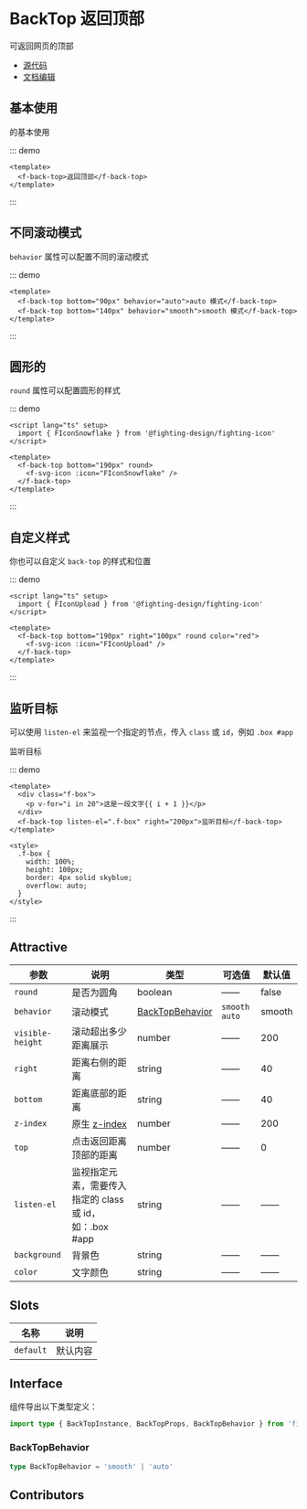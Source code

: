 # BackTop 返回顶部

可返回网页的顶部

- [源代码](https://github.com/FightingDesign/fighting-design/tree/master/packages/fighting-design/back-top)
- [文档编辑](https://github.com/FightingDesign/fighting-design/blob/master/docs/docs/components/back-top.md)

## 基本使用

的基本使用

::: demo

```vue
<template>
  <f-back-top>返回顶部</f-back-top>
</template>
```

:::

## 不同滚动模式

`behavior` 属性可以配置不同的滚动模式

::: demo

```vue
<template>
  <f-back-top bottom="90px" behavior="auto">auto 模式</f-back-top>
  <f-back-top bottom="140px" behavior="smooth">smooth 模式</f-back-top>
</template>
```

:::

## 圆形的

`round` 属性可以配置圆形的样式

::: demo

```vue
<script lang="ts" setup>
  import { FIconSnowflake } from '@fighting-design/fighting-icon'
</script>

<template>
  <f-back-top bottom="190px" round>
    <f-svg-icon :icon="FIconSnowflake" />
  </f-back-top>
</template>
```

:::

## 自定义样式

你也可以自定义 `back-top` 的样式和位置

::: demo

```vue
<script lang="ts" setup>
  import { FIconUpload } from '@fighting-design/fighting-icon'
</script>

<template>
  <f-back-top bottom="190px" right="100px" round color="red">
    <f-svg-icon :icon="FIconUpload" />
  </f-back-top>
</template>
```

:::

## 监听目标

可以使用 `listen-el` 来监视一个指定的节点，传入 `class` 或 `id`，例如 `.box #app`

<f-back-top listen-el=".f-box" right="200px">监听目标</f-back-top>

::: demo

```vue
<template>
  <div class="f-box">
    <p v-for="i in 20">这是一段文字{{ i + 1 }}</p>
  </div>
  <f-back-top listen-el=".f-box" right="200px">监听目标</f-back-top>
</template>

<style>
  .f-box {
    width: 100%;
    height: 100px;
    border: 4px solid skyblue;
    overflow: auto;
  }
</style>
```

:::

## Attractive

| 参数             | 说明                                                                     | 类型                                           | 可选值          | 默认值 |
| ---------------- | ------------------------------------------------------------------------ | ---------------------------------------------- | --------------- | ------ |
| `round`          | 是否为圆角                                                               | boolean                                        | ——              | false  |
| `behavior`       | 滚动模式                                                                 | <a href="#backtopbehavior">BackTopBehavior</a> | `smooth` `auto` | smooth |
| `visible-height` | 滚动超出多少距离展示                                                     | number                                         | ——              | 200    |
| `right`          | 距离右侧的距离                                                           | string                                         | ——              | 40     |
| `bottom`         | 距离底部的距离                                                           | string                                         | ——              | 40     |
| `z-index`        | 原生 [z-index](https://developer.mozilla.org/zh-CN/docs/Web/CSS/z-index) | number                                         | ——              | 200    |
| `top`            | 点击返回距离顶部的距离                                                   | number                                         | ——              | 0      |
| `listen-el`      | 监视指定元素，需要传入指定的 class 或 id，如：.box #app                  | string                                         | ——              | ——     |
| `background`     | 背景色                                                                   | string                                         | ——              | ——     |
| `color`          | 文字颜色                                                                 | string                                         | ——              | ——     |

## Slots

| 名称      | 说明     |
| --------- | -------- |
| `default` | 默认内容 |

## Interface

组件导出以下类型定义：

```ts
import type { BackTopInstance, BackTopProps, BackTopBehavior } from 'fighting-design'
```

### BackTopBehavior

```ts
type BackTopBehavior = 'smooth' | 'auto'
```

## Contributors

<a href="https://github.com/Tyh2001" target="_blank">
  <f-avatar round src="https://avatars.githubusercontent.com/u/73180970?v=4" />
</a>

<a href="https://github.com/XiaoLi-sach" target="_blank">
  <f-avatar round src="https://avatars.githubusercontent.com/u/55753927?v=4" />
</a>

<style>
  .f-back-top__demo-box {
    width: 100%;
    height: 100px;
    border: 4px solid skyblue;
    overflow: auto;
  }
</style>
